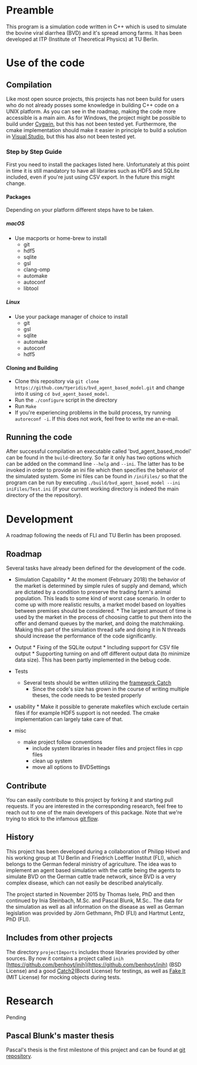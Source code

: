 # Preamble
This program is a simulation code written in C++ which is used to simulate the bovine viral diarrhea (BVD) and it's spread among farms. It has been developed at ITP (Institute of Theoretical Physics) at TU Berlin.

# Use of the code
## Compilation
Like most open source projects, this projects has not been build for users who do not already posses some knowledge in building C++ code on a UNIX platform. As you can see in the roadmap, making the code more accessible is a main aim. As for Windows, the project might be possible to build under [Cygwin](https://www.cygwin.com/), but this has not been tested yet. Furthermore, the cmake implementation should make it easier in principle to build a solution in [Visual Studio](https://www.visualstudio.com/), but this has also not been tested yet.

### Step by Step Guide
First you need to install the packages listed here. Unfortunately at this point in time it is still mandatory to have all libraries such as HDF5 and SQLite included, even if you're just using CSV export. In the future this might change. 

#### Packages
Depending on your platform different steps have to be taken.

##### macOS
* Use macports or home-brew to install
	* git
	* hdf5 
	* sqlite
	* gsl
	* clang-omp	
	* automake
	* autoconf
	* libtool

##### Linux
* Use your package manager of choice to install 
	* git
	* gsl
	* sqlite
	* automake
	* autoconf
	* hdf5
#### Cloning and Building
* Clone this repository via `git clone https://github.com/Yperidis/bvd_agent_based_model.git` and change into it using `cd bvd_agent_based_model`.
* Run the `./configure` script in the directory
* Run `Make`
* If you're experiencing problems in the build process, try running `autoreconf -i`. If this does not work, feel free to write me an e-mail.

## Running the code
After successful compilation an executable called 'bvd_agent_based_model' can be found in the `build`-directory. So far it only has two options which can be added on the command line `--help` and `--ini`. The latter has to be invoked in order to provide an ini file which then specifies the behavior of the simulated system. Some ini files can be found in `/iniFiles/` so that the program can be run by executing `./build/bvd_agent_based_model --ini iniFiles/Test.ini` (if your current working directory is indeed the main directory of the the repository).

# Development
A roadmap following the needs of FLI and TU Berlin has been proposed. 
## Roadmap
Several tasks have already been defined for the development of the code.

* Simulation Capability
	  * At the moment (February 2018) the behavior of the market is determined by simple rules of supply and demand, which are dictated by a condition to preserve the trading farm's animal population. This leads to some kind of worst case scenario. In order to come up with more realistic results, a market model based on loyalties between premises should be considered.
	  * The largest amount of time is used by the market in the process of choosing cattle to put them into the offer and demand queues by the market, and doing the matchmaking. Making this part of the simulation thread safe and doing it in N threads should increase the performance of the code significantly.
* Output
	  * Fixing of the SQLite output 
	  * Including support for CSV file output
	  * Supporting turning on and off different output data (to minimize data size). This has been partly implemented in the bebug code.
* Tests
	* Several tests should be written utilizing the [framework Catch](https://github.com/philsquared/Catch)
	  * Since the code's size has grown in the course of writing multiple theses, the code needs to be tested properly
* usability 
	  * Make it possible to generate makefiles which exclude certain files if for example HDF5 support is not needed. The cmake implementation can largely take care of that.

* misc
	* make project follow conventions 
		* include system libraries in header files and project files in cpp files
		* clean up system
		* move all options to BVDSettings
  

## Contribute
You can easily contribute to this project by forking it and starting pull requests. If you are interested in the corresponding research, feel free to reach out to one of the main developers of this package. Note that we're trying to stick to the infamous [git flow](https://danielkummer.github.io/git-flow-cheatsheet/). 

## History
This project has been developed during a collaboration of Philipp Hövel and his working group at TU Berlin and Friedrich Loeffler Institut (FLI), which belongs to the German federal ministry of agriculture. The idea was to implement an agent based simulation with the cattle being the agents to simulate BVD on the German cattle trade network, since BVD is a very complex disease, which can not easily be described analytically. 

The project started in November 2015 by Thomas Isele, PhD and then continued by Inia Steinbach, M.Sc. and Pascal Blunk, M.Sc.. The data for the simulation as well as all information on the disease as well as German legislation was provided by Jörn Gethmann, PhD (FLI) and Hartmut Lentz, PhD (FLI).


## Includes from other projects
The directory `projectImports` includes those libraries provided by other sources. By now it contains a project called `inih` [https://github.com/benhoyt/inih](https://github.com/benhoyt/inih) (BSD License) and a good [Catch2](https://github.com/catchorg/Catch2)(Boost License) for testings, as well as [Fake It](https://github.com/eranpeer/FakeIt) (MIT License) for mocking objects during tests.

# Research 
Pending

## Pascal Blunk's master thesis
Pascal's thesis is the first milestone of this project and can be found at [git repository](https://github.com/Gerungofulus/Masterarbeit/settings).

